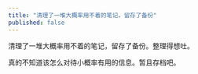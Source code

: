 ```yaml
---
title: "清理了一堆大概率用不着的笔记，留存了备份"
published: false
---
```

清理了一堆大概率用不着的笔记，留存了备份。整理得想吐。

真的不知道该怎么对待小概率有用的信息。暂且存档吧。
